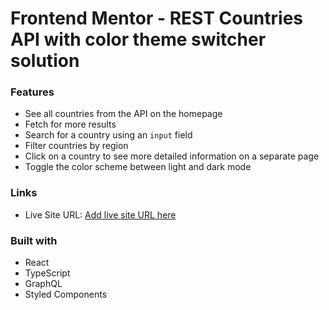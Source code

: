 # Frontend Mentor - REST Countries API with color theme switcher solution

### Features

- See all countries from the API on the homepage
- Fetch for more results
- Search for a country using an `input` field
- Filter countries by region
- Click on a country to see more detailed information on a separate page
- Toggle the color scheme between light and dark mode

### Links

- Live Site URL: [Add live site URL here](https://your-live-site-url.com)

### Built with

- React
- TypeScript
- GraphQL
- Styled Components
